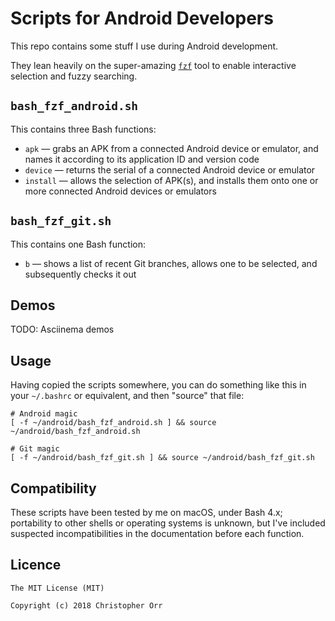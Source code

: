 # Scripts for Android Developers

This repo contains some stuff I use during Android development.

They lean heavily on the super-amazing [`fzf`][0] tool to enable interactive
selection and fuzzy searching.

## `bash_fzf_android.sh`
This contains three Bash functions:

* `apk` — grabs an APK from a connected Android device or emulator, and names it
according to its application ID and version code
* `device` — returns the serial of a connected Android device or emulator
* `install` — allows the selection of APK(s), and installs them onto one or more
connected Android devices or emulators

## `bash_fzf_git.sh`
This contains one Bash function:

* `b` — shows a list of recent Git branches, allows one to be selected, and
subsequently checks it out

## Demos
TODO: Asciinema demos

## Usage
Having copied the scripts somewhere, you can do something like this in your
`~/.bashrc` or equivalent, and then "source" that file:

```
# Android magic
[ -f ~/android/bash_fzf_android.sh ] && source ~/android/bash_fzf_android.sh

# Git magic
[ -f ~/android/bash_fzf_git.sh ] && source ~/android/bash_fzf_git.sh
```

## Compatibility
These scripts have been tested by me on macOS, under Bash 4.x; portability to
other shells or operating systems is unknown, but I've included suspected
incompatibilities in the documentation before each function.

## Licence
    The MIT License (MIT)

    Copyright (c) 2018 Christopher Orr

[0]:https://github.com/junegunn/fzf
